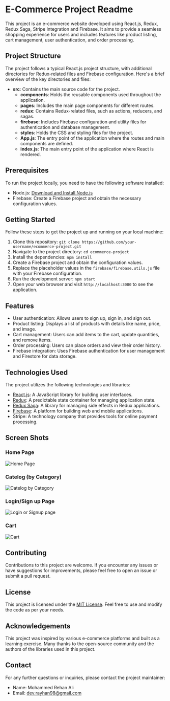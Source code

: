 # E-Commerce Project Readme

This project is an e-commerce website developed using React.js, Redux, Redux Saga, Stripe Integration and Firebase. It aims to provide a seamless shopping experience for users and includes features like product listing, cart management, user authentication, and order processing.

## Project Structure

The project follows a typical React.js project structure, with additional directories for Redux-related files and Firebase configuration. Here's a brief overview of the key directories and files:

- **src**: Contains the main source code for the project.
  - **components**: Holds the reusable components used throughout the application.
  - **pages**: Includes the main page components for different routes.
  - **redux**: Contains Redux-related files, such as actions, reducers, and sagas.
  - **firebase**: Includes Firebase configuration and utility files for authentication and database management.
  - **styles**: Holds the CSS and styling files for the project.
  - **App.js**: The entry point of the application where the routes and main components are defined.
  - **index.js**: The main entry point of the application where React is rendered.

## Prerequisites

To run the project locally, you need to have the following software installed:

- Node.js: [Download and Install Node.js](https://nodejs.org/en/download/)
- Firebase: Create a Firebase project and obtain the necessary configuration values.

## Getting Started

Follow these steps to get the project up and running on your local machine:

1. Clone this repository: `git clone https://github.com/your-username/ecommerce-project.git`
2. Navigate to the project directory: `cd ecommerce-project`
3. Install the dependencies: `npm install`
4. Create a Firebase project and obtain the configuration values.
5. Replace the placeholder values in the `firebase/firebase.utils.js` file with your Firebase configuration.
6. Run the development server: `npm start`
7. Open your web browser and visit `http://localhost:3000` to see the application.

## Features

- User authentication: Allows users to sign up, sign in, and sign out.
- Product listing: Displays a list of products with details like name, price, and image.
- Cart management: Users can add items to the cart, update quantities, and remove items.
- Order processing: Users can place orders and view their order history.
- Firebase integration: Uses Firebase authentication for user management and Firestore for data storage.

## Technologies Used

The project utilizes the following technologies and libraries:

- [React.js](https://reactjs.org/): A JavaScript library for building user interfaces.
- [Redux](https://redux.js.org/): A predictable state container for managing application state.
- [Redux Saga](https://redux-saga.js.org/): A library for managing side effects in Redux applications.
- [Firebase](https://firebase.google.com/): A platform for building web and mobile applications.
- Stripe: A technology company that provides tools for online payment processing.

## Screen Shots

### Home Page
![Home Page](https://github.com/RayHan904/React-Ecom/assets/54216177/3a2b1939-1009-479c-b4ac-cc9f2fa778b5)

### Catelog (by Category)

![Catelog by Category](https://github.com/RayHan904/React-Ecom/assets/54216177/2ff3209a-aba4-4926-a3ed-183f67b53437)


### Login/Sign up Page

![Login or Signup page](https://github.com/RayHan904/React-Ecom/assets/54216177/85e05954-d5cc-42d1-a7d5-80394da7842c)


### Cart 

![Cart](https://github.com/RayHan904/React-Ecom/assets/54216177/20d56a21-4d94-49a2-a290-d2d3a1319a20)



## Contributing

Contributions to this project are welcome. If you encounter any issues or have suggestions for improvements, please feel free to open an issue or submit a pull request.

## License

This project is licensed under the [MIT License](LICENSE). Feel free to use and modify the code as per your needs.

## Acknowledgements

This project was inspired by various e-commerce platforms and built as a learning exercise. Many thanks to the open-source community and the authors of the libraries used in this project.

## Contact

For any further questions or inquiries, please contact the project maintainer:

- Name: Mohammed Rehan Ali
- Email: dev.rayhan98@gmail.com
